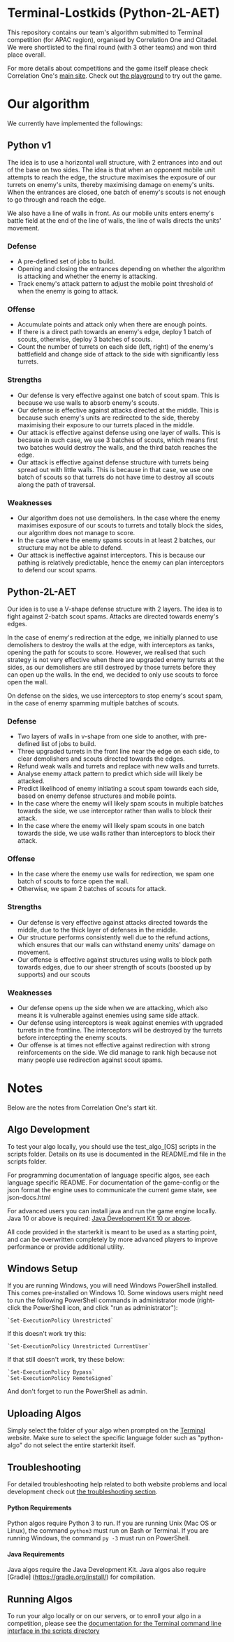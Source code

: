 # Terminal-Lostkids (Python-2L-AET)

This repository contains our team's algorithm submitted to Terminal competition (for APAC region), organised by Correlation One and Citadel.
We were shortlisted to the final round (with 3 other teams) and won third place overall.

For more details about competitions and the game itself please check Correlation One's
[main site](https://terminal.c1games.com/rules). Check out [the playground](https://terminal.c1games.com/playground) to try out the game.

# Our algorithm

We currently have implemented the followings:

## Python v1

The idea is to use a horizontal wall structure, with 2 entrances into and out of the base on two sides. The idea is that when an opponent mobile unit attempts to reach the edge, the structure maximises the exposure of our turrets on enemy's units, thereby maximising damage on enemy's units. When the entrances are closed, one batch of enemy's scouts is not enough to go through and reach the edge.

We also have a line of walls in front. As our mobile units enters enemy's battle field at the end of the line of walls, the line of walls directs the units' movement.

### Defense

* A pre-defined set of jobs to build.
* Opening and closing the entrances depending on whether the algorithm is attacking and whether the enemy is attacking.
* Track enemy's attack pattern to adjust the mobile point threshold of when the enemy is going to attack.

### Offense

* Accumulate points and attack only when there are enough points.
* If there is a direct path towards an enemy's edge, deploy 1 batch of scouts, otherwise, deploy 3 batches of scouts.
* Count the number of turrets on each side (left, right) of the enemy's battlefield and change side of attack to the side with significantly less turrets.

### Strengths

* Our defense is very effective against one batch of scout spam. This is because we use walls to absorb enemy's scouts.
* Our defense is effective against attacks directed at the middle. This is because such enemy's units are redirected to the side, thereby maximising their exposure to our turrets placed in the middle.
* Our attack is effective against defense using one layer of walls. This is because in such case, we use 3 batches of scouts, which means first two batches would destroy the walls, and the third batch reaches the edge.
* Our attack is effective against defense structure with turrets being spread out with little walls. This is because in that case, we use one batch of scouts so that turrets do not have time to destroy all scouts along the path of traversal.

### Weaknesses

* Our algorithm does not use demolishers. In the case where the enemy maximises exposure of our scouts to turrets and totally block the sides, our algorithm does not manage to score.
* In the case where the enemy spams scouts in at least 2 batches, our structure may not be able to defend.
* Our attack is ineffective against interceptors. This is because our pathing is relatively predictable, hence the enemy can plan interceptors to defend our scout spams.

## Python-2L-AET

Our idea is to use a V-shape defense structure with 2 layers. The idea is to fight against 2-batch scout spams. Attacks are directed towards enemy's edges.

In the case of enemy's redirection at the edge, we initially planned to use demolishers to destroy the walls at the edge, with interceptors as tanks, opening the path for scouts to score. However, we realised that such strategy is not very effective when there are upgraded enemy turrets at the sides, as our demolishers are still destroyed by those turrets before they can open up the walls. In the end, we decided to only use scouts to force open the wall.

On defense on the sides, we use interceptors to stop enemy's scout spam, in the case of enemy spamming multiple batches of scouts.

### Defense

* Two layers of walls in v-shape from one side to another, with pre-defined list of jobs to build.
* Three upgraded turrets in the front line near the edge on each side, to clear demolishers and scouts directed towards the edges.
* Refund weak walls and turrets and replace with new walls and turrets.
* Analyse enemy attack pattern to predict which side will likely be attacked.
* Predict likelihood of enemy initiating a scout spam towards each side, based on enemy defense structures and mobile points.  
* In the case where the enemy will likely spam scouts in multiple batches towards the side, we use interceptor rather than walls to block their attack.
* In the case where the enemy will likely spam scouts in one batch towards the side, we use walls rather than interceptors to block their attack.

### Offense

* In the case where the enemy use walls for redirection, we spam one batch of scouts to force open the wall.
* Otherwise, we spam 2 batches of scouts for attack.

### Strengths

* Our defense is very effective against attacks directed towards the middle, due to the thick layer of defenses in the middle.
* Our structure performs consistently well due to the refund actions, which ensures that our walls can withstand enemy units' damage on movement.
* Our offense is effective against structures using walls to block path towards edges, due to our sheer strength of scouts (boosted up by supports) and our scouts

### Weaknesses

* Our defense opens up the side when we are attacking, which also means it is vulnerable against enemies using same side attack.
* Our defense using interceptors is weak against enemies with upgraded turrets in the frontline. The interceptors will be destroyed by the turrets before intercepting the enemy scouts.
* Our offense is at times not effective against redirection with strong reinforcements on the side. We did manage to rank high because not many people use redirection against scout spams.

# Notes

Below are the notes from Correlation One's start kit.

## Algo Development

To test your algo locally, you should use the test_algo_[OS] scripts in the scripts folder. Details on its use is documented in the README.md file in the scripts folder.

For programming documentation of language specific algos, see each language specific README.
For documentation of the game-config or the json format the engine uses to communicate the current game state, see json-docs.html

For advanced users you can install java and run the game engine locally. Java 10 or above is required: [Java Development Kit 10 or above](http://www.oracle.com/technetwork/java/javase/downloads/jdk10-downloads-4416644.html).

All code provided in the starterkit is meant to be used as a starting point, and can be overwritten completely by more advanced players to improve performance or provide additional utility.

## Windows Setup

If you are running Windows, you will need Windows PowerShell installed. This comes pre-installed on Windows 10.
Some windows users might need to run the following PowerShell commands in administrator mode (right-click the
PowerShell icon, and click "run as administrator"):
    
    `Set-ExecutionPolicy Unrestricted`

If this doesn't work try this:
    
    `Set-ExecutionPolicy Unrestricted CurrentUser`

If that still doesn't work, try these below:
    
    `Set-ExecutionPolicy Bypass`
    `Set-ExecutionPolicy RemoteSigned`

And don't forget to run the PowerShell as admin.

## Uploading Algos

Simply select the folder of your algo when prompted on the [Terminal](https://terminal.c1games.com) website. Make sure to select the specific language folder such as "python-algo" do not select the entire starterkit itself.

## Troubleshooting

For detailed troubleshooting help related to both website problems and local development check out [the troubleshooting section](https://terminal.c1games.com/rules#Troubleshooting).

#### Python Requirements

Python algos require Python 3 to run. If you are running Unix (Mac OS or Linux), the command `python3` must run on 
Bash or Terminal. If you are running Windows, the command `py -3` must run on PowerShell.

#### Java Requirements

Java algos require the Java Development Kit. Java algos also require [Gradle]
(https://gradle.org/install/) for compilation.

## Running Algos

To run your algo locally or on our servers, or to enroll your algo in a competition, please see the [documentation 
for the Terminal command line interface in the scripts directory](https://github.com/correlation-one/AIGamesStarterKit/tree/master/scripts)
